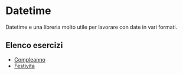 # Datetime 
Datetime e una libreria molto utile per lavorare con date in vari formati. 

## Elenco esercizi

- [Compleanno](./compleanno/)
- [Festivita](./festivita/)